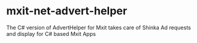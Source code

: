 mxit-net-advert-helper
======================

The C# version of AdvertHelper for Mxit takes care of Shinka Ad requests and display for C# based Mxit Apps